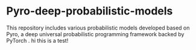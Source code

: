 # Pyro-deep-probabilistic-models
This repository includes various probabilistic models developed based on Pyro, a deep universal probabilistic programming framework backed by PyTorch .
hi this is a test!